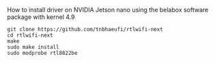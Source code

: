 How to install driver on NVIDIA Jetson nano using the belabox software package with kernel 4.9

```sudo apt install build-essential git
git clone https://github.com/tnbhaeufi/rtlwifi-next
cd rtlwifi-next
make
sudo make install
sudo modprobe rtl8822be
